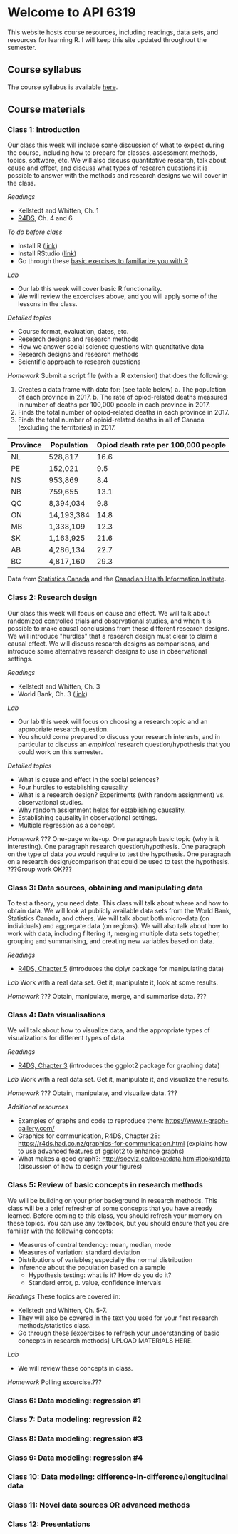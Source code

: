 # Welcome to API 6319

This website hosts course resources, including readings, data sets, and resources for learning R.  I will keep this site updated throughout the semester.

## Course syllabus

The course syllabus is available [here](https://www.dropbox.com/s/4vv7eqs66glayji/Detailed%20course%20syllabus.docx?dl=0).

## Course materials

### Class 1: Introduction
Our class this week will include some discussion of what to expect during the course, including how to prepare for classes, assessment methods, topics, software, etc.  We will also discuss quantitative research, talk about cause and effect, and discuss what types of research questions it is possible to answer with the methods and research designs we will cover in the class.

*Readings*
- Kellstedt and Whitten, Ch. 1
- [R4DS](https://r4ds.had.co.nz/), Ch. 4 and 6

*To do before class*
- Install R ([link](https://cloud.r-project.org/))
- Install RStudio ([link](https://www.rstudio.com/products/rstudio/download/))
- Go through these [basic exercises to familiarize you with R](http://htmlpreview.github.io/?https://github.com/nicrivers/uo_api_6319/blob/master/R_session_1.html)

*Lab*
- Our lab this week will cover basic R functionality.
- We will review the excercises above, and you will apply some of the lessons in the class.

*Detailed topics*
- Course format, evaluation, dates, etc.
- Research designs and research methods
- How we answer social science questions with quantitative data
- Research designs and research methods
- Scientific approach to research questions

*Homework*
Submit a script file (with a .R extension) that does the following:
1. Creates a data frame with data for: (see table below)
    a. The population of each province in 2017.
    b. The rate of opiod-related deaths measured in number of deaths per 100,000 people in each province in 2017.
2. Finds the total number of opiod-related deaths in each province in 2017.
3. Finds the total number of opioid-related deaths in all of Canada (excluding the territories) in 2017.

| Province | Population | Opiod death rate per 100,000 people |
|----------|------------|-------------------------------------|
|    NL    | 528,817    | 16.6                                |
|    PE    | 152,021    | 9.5                                 |
|    NS    | 953,869    | 8.4                                 |
|    NB    | 759,655    | 13.1                                |
|    QC    | 8,394,034  |9.8                                  |
| ON       | 14,193,384 | 14.8                                |
| MB       | 1,338,109  |12.3                                 |
| SK       | 1,163,925  | 21.6                                |
| AB       | 4,286,134  | 22.7                                |
|BC        | 4,817,160  | 29.3                                |
Data from [Statistics Canada](https://www150.statcan.gc.ca/n1/pub/12-581-x/2018000/pop-eng.htm?HPA=1) and the [Canadian Health Information Institute](https://www.cihi.ca/sites/default/files/document/opioid-related-harms-report-2018-en-web.pdf).


### Class 2: Research design
Our class this week will focus on cause and effect.  We will talk about randomized controlled trials and observational studies, and when it is possible to make causal conclusions from these different research designs.  We will introduce "hurdles" that a research design must clear to claim a causal effect.  We will discuss research designs as comparisons, and introduce some alternative research designs to use in observational settings.

*Readings*
- Kellstedt and Whitten, Ch. 3
- World Bank, Ch. 3 ([link](http://documents.worldbank.org/curated/en/698441474029568469/pdf/108270-PUB-Box396299B-PUBLIC-PUBDATE-9-13-16.pdf))

*Lab*
- Our lab this week will focus on choosing a research topic and an appropriate research question.
- You should come prepared to discuss your research interests, and in particular to discuss an *empirical* research question/hypothesis that you could work on this semester.

*Detailed topics*
- What is cause and effect in the social sciences?
- Four hurdles to establishing causality
- What is a research design? Experiments (with random assignment) vs. observational studies.
- Why random assignment helps for establishing causality.
- Establishing causality in observational settings.
- Multiple regression as a concept.

*Homework*
??? One-page write-up. One paragraph basic topic (why is it interesting). One paragraph research question/hypothesis. One paragraph on the type of data you would require to test the hypothesis.  One paragraph on a research design/comparison that could be used to test the hypothesis. ???Group work OK???


### Class 3: Data sources, obtaining and manipulating data
To test a theory, you need data. This class will talk about where and how to obtain data.  We will look at publicly available data sets from the World Bank, Statistics Canada, and others.  We will talk about both micro-data (on individuals) and aggregate data (on regions).  We will also talk about how to work with data, including filtering it, merging multiple data sets together, grouping and summarising, and creating new variables based on data.

*Readings*
- [R4DS, Chapter 5](https://r4ds.had.co.nz/transform.html) (introduces the dplyr package for manipulating data)

*Lab*
Work with a real data set.  Get it, manipulate it, look at some results.

*Homework*
??? Obtain, manipulate, merge, and summarise data. ???

### Class 4: Data visualisations
We will talk about how to visualize data, and the appropriate types of visualizations for different types of data.

*Readings*
- [R4DS, Chapter 3](https://r4ds.had.co.nz/data-visualisation.html) (introduces the ggplot2 package for graphing data)

*Lab*
Work with a real data set. Get it, manipulate it, and visualize the results.

*Homework*
??? Obtain, manipulate, and visualize data. ???

*Additional resources*
- Examples of graphs and code to reproduce them: https://www.r-graph-gallery.com/
- Graphics for communication, R4DS, Chapter 28: https://r4ds.had.co.nz/graphics-for-communication.html (explains how to use advanced features of ggplot2 to enhance graphs)
- What makes a good graph?: http://socviz.co/lookatdata.html#lookatdata (discussion of how to design your figures)

### Class 5: Review of basic concepts in research methods
We will be building on your prior background in research methods.  This class will be a brief refresher of some concepts that you have already learned.  Before coming to this class, you should refresh your memory on these topics.  You can use any textbook, but you should ensure that you are familiar with the following concepts:
- Measures of central tendency: mean, median, mode
- Measures of variation: standard deviation
- Distributions of variables; especially the normal distribution
- Inference about the population based on a sample
  - Hypothesis testing: what is it? How do you do it?
  - Standard error, p. value, confidence intervals

*Readings*
These topics are covered in:
- Kellstedt and Whitten, Ch. 5-7.
- They will also be covered in the text you used for your first research methods/statistics class.
- Go through these [excercises to refresh your understanding of basic concepts in research methods] UPLOAD MATERIALS HERE.

*Lab*
- We will review these concepts in class.

*Homework*
Polling excercise.???

### Class 6: Data modeling: regression #1


### Class 7: Data modeling: regression #2


### Class 8: Data modeling: regression #3


### Class 9: Data modeling: regression #4


### Class 10: Data modeling: difference-in-difference/longitudinal data


### Class 11: Novel data sources OR advanced methods


### Class 12: Presentations
